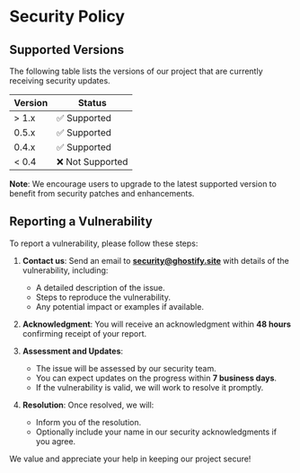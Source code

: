 # Security Policy

## Supported Versions

The following table lists the versions of our project that are currently receiving security updates. 

| Version | Status              |
| ------- | ------------------  |
| > 1.x   | ✅ Supported         |
| 0.5.x   | ✅ Supported         |
| 0.4.x   | ✅ Supported         |
| < 0.4   | ❌ Not Supported     |

**Note**: We encourage users to upgrade to the latest supported version to benefit from security patches and enhancements.

## Reporting a Vulnerability

To report a vulnerability, please follow these steps:

1. **Contact us**: Send an email to **security@ghostify.site** with details of the vulnerability, including:
   - A detailed description of the issue.
   - Steps to reproduce the vulnerability.
   - Any potential impact or examples if available.

2. **Acknowledgment**: You will receive an acknowledgment within **48 hours** confirming receipt of your report.

3. **Assessment and Updates**: 
   - The issue will be assessed by our security team.
   - You can expect updates on the progress within **7 business days**.
   - If the vulnerability is valid, we will work to resolve it promptly.

4. **Resolution**: Once resolved, we will:
   - Inform you of the resolution.
   - Optionally include your name in our security acknowledgments if you agree.

We value and appreciate your help in keeping our project secure!
